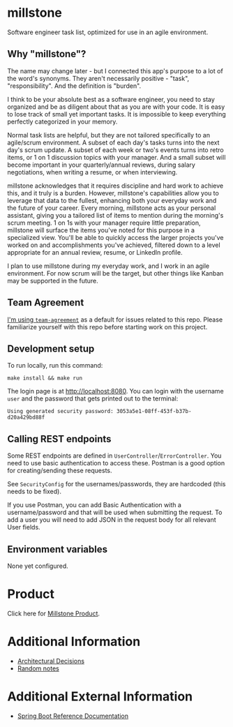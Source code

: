# millstone
Software engineer task list, optimized for use in an agile environment.

## Why "millstone"?
The name may change later - but I connected this app's purpose to a lot of the word's synonyms.  They aren't necessarily positive - "task", "responsibility".  And the definition is "burden".

I think to be your absolute best as a software engineer, you need to stay organized and be as diligent about that as you are with your code.  It is easy to lose track of small yet important tasks.  It is impossible to keep everything perfectly categorized in your memory.  

Normal task lists are helpful, but they are not tailored specifically to an agile/scrum environment.  A subset of each day's tasks turns into the next day's scrum update.  A subset of each week or two's events turns into retro items, or 1 on 1 discussion topics with your manager.  And a small subset will become important in your quarterly/annual reviews, during salary negotiations, when writing a resume, or when interviewing.  

millstone acknowledges that it requires discipline and hard work to achieve this, and it truly is a burden.  However, millstone's capabilities allow you to leverage that data to the fullest, enhancing both your everyday work and the future of your career.  Every morning, millstone acts as your personal assistant, giving you a tailored list of items to mention during the morning's scrum meeting.  1 on 1s with your manager require little preparation, millstone will surface the items you've noted for this purpose in a specialized view.  You'll be able to quickly access the larger projects you've worked on and accomplishments you've achieved, filtered down to a level appropriate for an annual review, resume, or LinkedIn profile.  

I plan to use millstone during my everyday work, and I work in an agile environment.  For now scrum will be the target, but other things like Kanban may be supported in the future.

## Team Agreement
[I'm using `team-agreement`](https://github.com/markmadej/team-agreement) as a default for issues related to this repo.  Please familiarize yourself with this repo before starting work on this project.

## Development setup

To run locally, run this command:
```
make install && make run
```
The login page is at [http://localhost:8080](http://localhost:8080).  You can login with the username `user` and the password that gets printed out to the terminal:
```
Using generated security password: 3053a5e1-08ff-453f-b37b-d20a429bd88f
```

## Calling REST endpoints
Some REST endpoints are defined in `UserController`/`ErrorController`.  You need to use basic authentication to access these.  Postman is a good option for creating/sending these requests.

See `SecurityConfig` for the usernames/passwords, they are hardcoded (this needs to be fixed).

If you use Postman, you can add Basic Authentication with a username/password and that will be used when submitting the request.  To add a user you will need to add JSON in the request body for all relevant User fields.

## Environment variables
None yet configured.

# Product
Click here for [Millstone Product](./documentation/product/README.md).

# Additional Information
* [Architectural Decisions](./documentation/architecturalDecisions.md)
* [Random notes](./documentation/randomNotes.md)

# Additional External Information
* [Spring Boot Reference Documentation](https://docs.spring.io/spring-boot/docs/current/reference/html/index.html)

